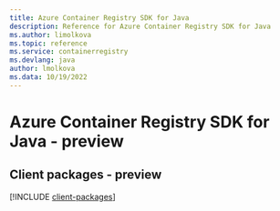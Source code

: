 ```yaml
---
title: Azure Container Registry SDK for Java
description: Reference for Azure Container Registry SDK for Java
ms.author: limolkova
ms.topic: reference
ms.service: containerregistry
ms.devlang: java
author: lmolkova
ms.data: 10/19/2022
---
```

# Azure Container Registry SDK for Java - preview

## Client packages - preview
[!INCLUDE [client-packages](container-registry-client-index.md)]